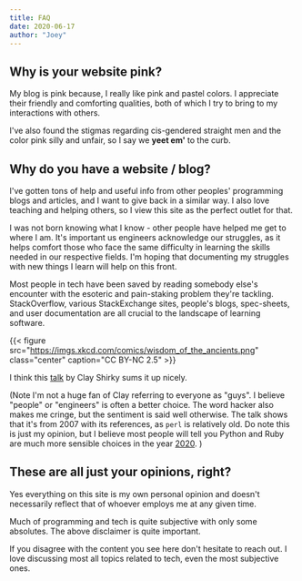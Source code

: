 ```yaml
---
title: FAQ
date: 2020-06-17
author: "Joey"
---
```


## Why is your website pink?

My blog is pink because, I really like pink and pastel colors. I appreciate their friendly and comforting qualities, both of which I try to bring to my interactions with others.

I've also found the stigmas regarding cis-gendered straight men and the color pink silly and unfair, so I say we **yeet em'** to the curb.

## Why do you have a website / blog?

I've gotten tons of help and useful info from other peoples' programming blogs and articles, and I want to give back in a similar way. I also love teaching and helping others, so I view this site as the perfect outlet for that.

I was not born knowing what I know - other people have helped me get to where I am. It's important us engineers acknowledge our struggles, as it helps comfort those who face the same difficulty in learning the skills needed in our respective fields. I'm hoping that documenting my struggles with new things I learn will help on this front.

Most people in tech have been saved by reading somebody else's encounter with the esoteric and pain-staking problem they're tackling. StackOverflow, various StackExchange sites, people's blogs, spec-sheets, and user documentation are all crucial to the landscape of learning software.

{{< figure src="https://imgs.xkcd.com/comics/wisdom_of_the_ancients.png" 
            class="center"
            caption="CC BY-NC 2.5" >}}

I think this [talk](https://www.youtube.com/watch?v=Xe1TZaElTAs) by Clay Shirky sums it up nicely.

(Note I'm not a huge fan of Clay referring to everyone as "guys". I believe "people" or "engineers" is often a better choice. The word hacker also makes me cringe, but the sentiment is said well otherwise. The talk shows that it's from 2007 with its references, as `perl` is relatively old. Do note this is just my opinion, but I believe most people will tell you Python and Ruby are much more sensible choices in the year [2020](https://www.quora.com/Is-Perl-still-relevant-in-2020?share=1). )

## These are all just your opinions, right?

Yes everything on this site is my own personal opinion and doesn't necessarily reflect that of whoever employs me at any given time.

Much of programming and tech is quite subjective with only some absolutes. The above disclaimer is quite important.

If you disagree with the content you see here don't hesitate to reach out. I love discussing most all topics related to tech, even the most subjective ones.